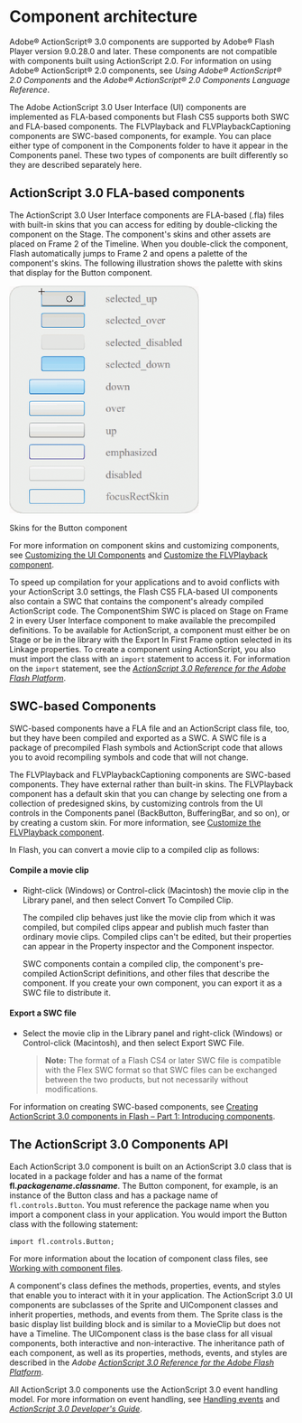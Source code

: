 # Component architecture

Adobe® ActionScript® 3.0 components are supported by Adobe® Flash Player version
9.0.28.0 and later. These components are not compatible with components built
using ActionScript 2.0. For information on using Adobe® ActionScript® 2.0
components, see _Using Adobe® ActionScript® 2.0 Components_ and the _Adobe®
ActionScript® 2.0 Components Language Reference_.

The Adobe ActionScript 3.0 User Interface (UI) components are implemented as
FLA-based components but Flash CS5 supports both SWC and FLA-based components.
The FLVPlayback and FLVPlaybackCaptioning components are SWC-based components,
for example. You can place either type of component in the Components folder to
have it appear in the Components panel. These two types of components are built
differently so they are described separately here.

## ActionScript 3.0 FLA-based components

The ActionScript 3.0 User Interface components are FLA-based (.fla) files with
built-in skins that you can access for editing by double-clicking the component
on the Stage. The component's skins and other assets are placed on Frame 2 of
the Timeline. When you double-click the component, Flash automatically jumps to
Frame 2 and opens a palette of the component's skins. The following illustration
shows the palette with skins that display for the Button component.

![](../img/wo_button_skins.png)

<caption>Skins for the Button component</caption>

For more information on component skins and customizing components, see
[Customizing the UI Components](../customizing-the-ui-components/index.md) and
[Customize the FLVPlayback component](../using-the-flvplayback-component/customize-the-flvplayback-component/index.md).

To speed up compilation for your applications and to avoid conflicts with your
ActionScript 3.0 settings, the Flash CS5 FLA-based UI components also contain a
SWC that contains the component's already compiled ActionScript code. The
ComponentShim SWC is placed on Stage on Frame 2 in every User Interface
component to make available the precompiled definitions. To be available for
ActionScript, a component must either be on Stage or be in the library with the
Export In First Frame option selected in its Linkage properties. To create a
component using ActionScript, you also must import the class with an `import`
statement to access it. For information on the `import` statement, see the
_[ActionScript 3.0 Reference for the Adobe Flash Platform](https://help.adobe.com/en_US/FlashPlatform/reference/actionscript/3/index.html)_.

## SWC-based Components

SWC-based components have a FLA file and an ActionScript class file, too, but
they have been compiled and exported as a SWC. A SWC file is a package of
precompiled Flash symbols and ActionScript code that allows you to avoid
recompiling symbols and code that will not change.

The FLVPlayback and FLVPlaybackCaptioning components are SWC-based components.
They have external rather than built-in skins. The FLVPlayback component has a
default skin that you can change by selecting one from a collection of
predesigned skins, by customizing controls from the UI controls in the
Components panel (BackButton, BufferingBar, and so on), or by creating a custom
skin. For more information, see
[Customize the FLVPlayback component](../using-the-flvplayback-component/customize-the-flvplayback-component/index.md).

In Flash, you can convert a movie clip to a compiled clip as follows:

#### Compile a movie clip

- Right-click (Windows) or Control-click (Macintosh) the movie clip in the
  Library panel, and then select Convert To Compiled Clip.

  The compiled clip behaves just like the movie clip from which it was compiled,
  but compiled clips appear and publish much faster than ordinary movie clips.
  Compiled clips can't be edited, but their properties can appear in the
  Property inspector and the Component inspector.

  SWC components contain a compiled clip, the component's pre-compiled
  ActionScript definitions, and other files that describe the component. If you
  create your own component, you can export it as a SWC file to distribute it.

#### Export a SWC file

- Select the movie clip in the Library panel and right-click (Windows) or
  Control-click (Macintosh), and then select Export SWC File.

  > **Note:** The format of a Flash CS4 or later SWC file is compatible with the
  > Flex SWC format so that SWC files can be exchanged between the two products,
  > but not necessarily without modifications.

For information on creating SWC-based components, see
[ Creating ActionScript 3.0 components in Flash – Part 1: Introducing components](https://web.archive.org/web/20111120120346/http://www.adobe.com/devnet/flash/articles/creating_as3_components.html).

## The ActionScript 3.0 Components API

Each ActionScript 3.0 component is built on an ActionScript 3.0 class that is
located in a package folder and has a name of the format
**fl._packagename_._classname_**. The Button component, for example, is an
instance of the Button class and has a package name of `fl.controls.Button`. You
must reference the package name when you import a component class in your
application. You would import the Button class with the following statement:

    import fl.controls.Button;

For more information about the location of component class files, see
[Working with component files](./working-with-component-files.md).

A component's class defines the methods, properties, events, and styles that
enable you to interact with it in your application. The ActionScript 3.0 UI
components are subclasses of the Sprite and UIComponent classes and inherit
properties, methods, and events from them. The Sprite class is the basic display
list building block and is similar to a MovieClip but does not have a Timeline.
The UIComponent class is the base class for all visual components, both
interactive and non-interactive. The inheritance path of each component, as well
as its properties, methods, events, and styles are described in the _Adobe
[ActionScript 3.0 Reference for the Adobe Flash Platform](https://help.adobe.com/en_US/FlashPlatform/reference/actionscript/3/index.html)_.

All ActionScript 3.0 components use the ActionScript 3.0 event handling model.
For more information on event handling, see
[Handling events](./handling-events.md) and
_[ActionScript 3.0 Developer's Guide](https://web.archive.org/web/20150322151545/http://help.adobe.com/en_US/as3/dev/WS5b3ccc516d4fbf351e63e3d118a9b90204-7fca.html)_.
